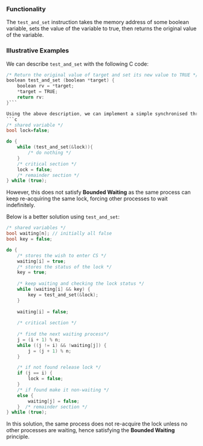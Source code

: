 ### Functionality
The `test_and_set` instruction takes the memory address of some boolean variable, sets the value of the variable to true, then returns the original value of the variable.
### Illustrative Examples
We can describe `test_and_set` with the following C code:
```c 
/* Return the original value of target and set its new value to TRUE */ 
boolean test_and_set (boolean *target) { 
	boolean rv = *target; 
	*target = TRUE; 
	return rv: 
}```

Using the above description, we can implement a simple synchronised thread function:
```c
/* shared variable */ 
bool lock=false; 

do { 
	while (test_and_set(&lock)){
		/* do nothing */
	}
	/* critical section */ 
	lock = false; 
	/* remainder section */ 
} while (true);
```
However, this does not satisfy **Bounded Waiting** as the same process can keep re-acquiring the same lock, forcing other processes to wait indefinitely.

Below is a better solution using `test_and_set`:
```c
/* shared variables */ 
bool waiting[n]; // initially all false 
bool key = false; 

do { 
	/* stores the wish to enter CS */
	waiting[i] = true;  
	/* stores the status of the lock */
	key = true;  
	
	/* keep waiting and checking the lock status */ 
	while (waiting[i] && key) {
		key = test_and_set(&lock);
	} 
	
	waiting[i] = false; 
	
	/* critical section */ 
	
	/* find the next waiting process*/ 
	j = (i + 1) % n; 
	while ((j != i) && !waiting[j]) {
		j = (j + 1) % n;
	} 

	/* if not found release lock */ 
	if (j == i) { 
		lock = false;
	} 
	/* if found make it non-waiting */
	else { 
		waiting[j] = false;
	}  /* remainder section */ 
} while (true);
```
In this solution, the same process does not re-acquire the lock unless no other processes are waiting, hence satisfying the **Bounded Waiting** principle.